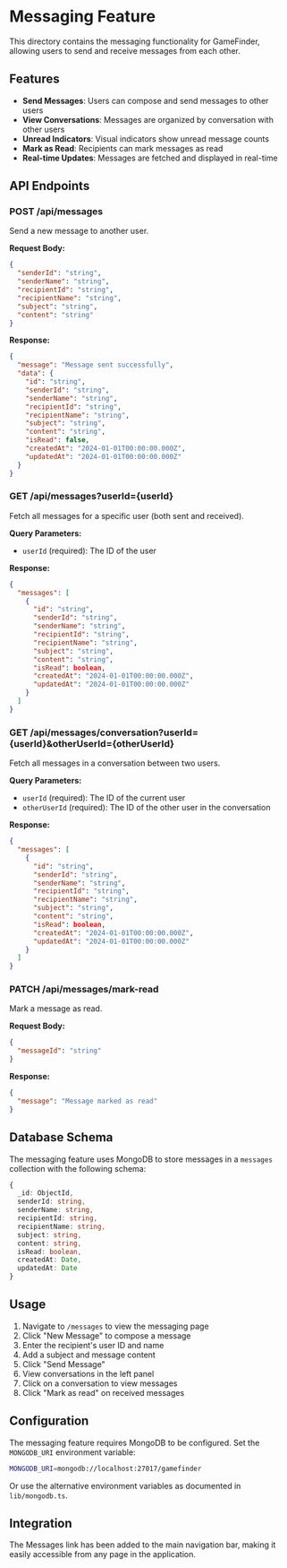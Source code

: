 # Messaging Feature

This directory contains the messaging functionality for GameFinder, allowing users to send and receive messages from each other.

## Features

- **Send Messages**: Users can compose and send messages to other users
- **View Conversations**: Messages are organized by conversation with other users
- **Unread Indicators**: Visual indicators show unread message counts
- **Mark as Read**: Recipients can mark messages as read
- **Real-time Updates**: Messages are fetched and displayed in real-time

## API Endpoints

### POST /api/messages
Send a new message to another user.

**Request Body:**
```json
{
  "senderId": "string",
  "senderName": "string",
  "recipientId": "string",
  "recipientName": "string",
  "subject": "string",
  "content": "string"
}
```

**Response:**
```json
{
  "message": "Message sent successfully",
  "data": {
    "id": "string",
    "senderId": "string",
    "senderName": "string",
    "recipientId": "string",
    "recipientName": "string",
    "subject": "string",
    "content": "string",
    "isRead": false,
    "createdAt": "2024-01-01T00:00:00.000Z",
    "updatedAt": "2024-01-01T00:00:00.000Z"
  }
}
```

### GET /api/messages?userId={userId}
Fetch all messages for a specific user (both sent and received).

**Query Parameters:**
- `userId` (required): The ID of the user

**Response:**
```json
{
  "messages": [
    {
      "id": "string",
      "senderId": "string",
      "senderName": "string",
      "recipientId": "string",
      "recipientName": "string",
      "subject": "string",
      "content": "string",
      "isRead": boolean,
      "createdAt": "2024-01-01T00:00:00.000Z",
      "updatedAt": "2024-01-01T00:00:00.000Z"
    }
  ]
}
```

### GET /api/messages/conversation?userId={userId}&otherUserId={otherUserId}
Fetch all messages in a conversation between two users.

**Query Parameters:**
- `userId` (required): The ID of the current user
- `otherUserId` (required): The ID of the other user in the conversation

**Response:**
```json
{
  "messages": [
    {
      "id": "string",
      "senderId": "string",
      "senderName": "string",
      "recipientId": "string",
      "recipientName": "string",
      "subject": "string",
      "content": "string",
      "isRead": boolean,
      "createdAt": "2024-01-01T00:00:00.000Z",
      "updatedAt": "2024-01-01T00:00:00.000Z"
    }
  ]
}
```

### PATCH /api/messages/mark-read
Mark a message as read.

**Request Body:**
```json
{
  "messageId": "string"
}
```

**Response:**
```json
{
  "message": "Message marked as read"
}
```

## Database Schema

The messaging feature uses MongoDB to store messages in a `messages` collection with the following schema:

```typescript
{
  _id: ObjectId,
  senderId: string,
  senderName: string,
  recipientId: string,
  recipientName: string,
  subject: string,
  content: string,
  isRead: boolean,
  createdAt: Date,
  updatedAt: Date
}
```

## Usage

1. Navigate to `/messages` to view the messaging page
2. Click "New Message" to compose a message
3. Enter the recipient's user ID and name
4. Add a subject and message content
5. Click "Send Message"
6. View conversations in the left panel
7. Click on a conversation to view messages
8. Click "Mark as read" on received messages

## Configuration

The messaging feature requires MongoDB to be configured. Set the `MONGODB_URI` environment variable:

```bash
MONGODB_URI=mongodb://localhost:27017/gamefinder
```

Or use the alternative environment variables as documented in `lib/mongodb.ts`.

## Integration

The Messages link has been added to the main navigation bar, making it easily accessible from any page in the application.

